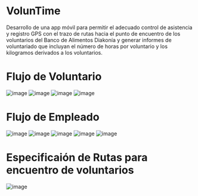 # VolunTime
Desarrollo de una app móvil para permitir el adecuado control de asistencia y registro GPS
con el trazo de rutas hacia el punto de encuentro de los voluntarios del Banco de Alimentos Diakonía y generar informes de voluntariado
que incluyan el número de horas por voluntario y los kilogramos derivados a los voluntarios.

# Flujo de Voluntario
![image](https://github.com/Georgezq/donation_app/assets/69565311/b062d0a3-3951-496d-b2c5-50d8415302fe)  ![image](https://github.com/Georgezq/donation_app/assets/69565311/7c5bdc79-ede9-4244-a340-87dbe560d4a1) ![image](https://github.com/Georgezq/donation_app/assets/69565311/78d9e9e3-508f-437c-a896-5c679d95e222) ![image](https://github.com/Georgezq/donation_app/assets/69565311/f3e191ab-41e7-464f-8edf-3d8fc0be5240)

# Flujo de Empleado

![image](https://github.com/Georgezq/donation_app/assets/69565311/f6769675-5824-4956-bf2d-0234236dd411) ![image](https://github.com/Georgezq/donation_app/assets/69565311/b178f30d-76cc-40c5-8719-db71daa2fff9)  ![image](https://github.com/Georgezq/donation_app/assets/69565311/6eb052df-2033-45d9-a3f7-dc185001200b) ![image](https://github.com/Georgezq/donation_app/assets/69565311/406c075b-0f60-4d40-88ba-270ef9ba42de)  ![image](https://github.com/Georgezq/donation_app/assets/69565311/abb0e9b2-d0a6-4d4b-84c7-10aeb7d7b2ce)

# Especificaión de Rutas para encuentro de voluntarios
![image](https://github.com/Georgezq/donation_app/assets/69565311/6932e7ce-8974-4241-9234-fa21a4922a61)







